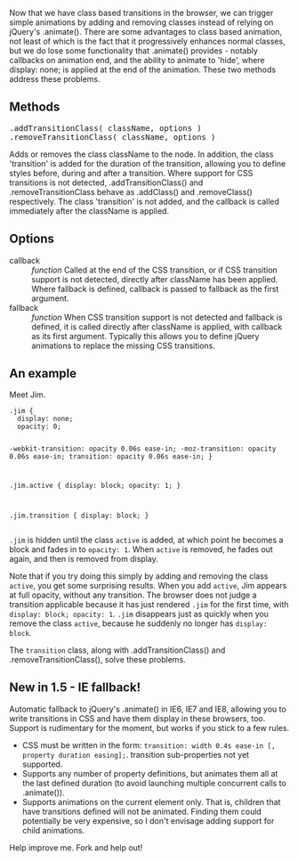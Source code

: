 <p>Now that we have class based transitions in the browser, we can trigger simple animations by adding and removing classes instead of relying on jQuery's .animate().
There are some advantages to class based animation, not least of which is the fact that it progressively enhances normal classes, but we do lose some functionality that .animate() provides - notably callbacks on animation end, and the ability to animate to 'hide', where display: none; is applied at the end of the animation.
These two methods address these problems.</p>

<h2>Methods</h2>
<pre>.addTransitionClass( className, options )
.removeTransitionClass( className, options )</pre>

<p>Adds or removes the class className to the node. In addition, the class 'transition' is added for the duration of the transition, allowing you to define styles before, during and after a transition.
Where support for CSS transitions is not detected, .addTransitionClass() and .removeTransitionClass behave as .addClass() and .removeClass() respectively.
The class 'transition' is not added, and the callback is called immediately after the className is applied.</p>

<h2>Options</h2>
<dl>
	<dt>callback</dt><dd><i>function</i> Called at the end of the CSS transition, or if CSS transition support is not detected, directly after className has been applied. Where fallback is defined, callback is passed to fallback as the first argument.<dd>
	<dt>fallback</dt><dd><i>function</i> When CSS transition support is not detected and fallback is defined, it is called directly after className is applied, with callback as its first argument. Typically this allows you to define jQuery animations to replace the missing CSS transitions.<dd>
</dl>

<h2>An example</h2>
<p>Meet Jim.</p>
<pre><code>.jim {
  display: none;
  opacity: 0;
  
  -webkit-transition: opacity 0.06s ease-in;
     -moz-transition: opacity 0.06s ease-in;
          transition: opacity 0.06s ease-in;
}

.jim.active {
  display: block;
  opacity: 1;
}

.jim.transition {
  display: block;
}</code></pre>
<p><code>.jim</code> is hidden until the class <code>active</code> is added, at which point he becomes a block and fades in to <code>opacity: 1</code>. When <code>active</code> is removed, he fades out again, and then is removed from display.</p>
<p>Note that if you try doing this simply by adding and removing the class <code>active</code>, you get some surprising results. When you add <code>active</code>, Jim appears at full opacity, without any transition. The browser does not judge a transition applicable because it has just rendered <code>.jim</code> for the first time, with <code>display: block; opacity: 1</code>. <code>.jim</code> disappears just as quickly when you remove the class <code>active</code>, because he suddenly no longer has <code>display: block</code>.</p>
<p>The <code>transition</code> class, along with .addTransitionClass() and .removeTransitionClass(), solve these problems.</p>

<h2>New in 1.5 - IE fallback!</h2>
<p>Automatic fallback to jQuery's .animate() in IE6, IE7 and IE8, allowing you to write transitions in CSS and have them display in these browsers, too. Support is rudimentary for the moment, but works if you stick to a few rules.</p>
<ul>
<li>CSS must be written in the form: <code>transition: width 0.4s ease-in [, property duration easing];</code>. transition sub-properties not yet supported.</li>
<li>Supports any number of property definitions, but animates them all at the last defined duration (to avoid launching multiple concurrent calls to .animate()).</li>
<li>Supports animations on the current element only. That is, children that have transitions defined will not be animated. Finding them could potentially be very expensive, so I don't envisage adding support for child animations.</li>
</ul>
<p>Help improve me. Fork and help out!</p>